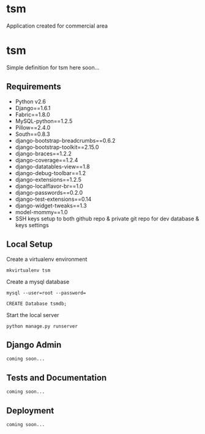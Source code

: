 # tsm
Application created for commercial area

tsm
====

Simple definition for tsm here soon...

## Requirements

* Python v2.6
* Django==1.6.1
* Fabric==1.8.0
* MySQL-python==1.2.5
* Pillow==2.4.0
* South==0.8.3
* django-bootstrap-breadcrumbs==0.6.2
* django-bootstrap-toolkit==2.15.0
* django-braces==1.2.2
* django-coverage==1.2.4
* django-datatables-view==1.8
* django-debug-toolbar==1.2
* django-extensions==1.2.5
* django-localflavor-br==1.0
* django-passwords==0.2.0
* django-test-extensions==0.14
* django-widget-tweaks==1.3
* model-mommy==1.0
* SSH keys setup to both github repo & private git repo for dev database & keys settings


## Local Setup

Create a virtualenv environment

    mkvirtualenv tsm

Create a mysql database
    
    mysql --user=root --password=

    CREATE Database tsmdb;

Start the local server

    python manage.py runserver

## Django Admin

    coming soon...

## Tests and Documentation

    coming soon...

## Deployment

    coming soon...

